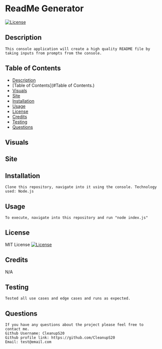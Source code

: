 
  
  # ReadMe Generator
  [![License](https://img.shields.io/badge/License-MIT-blue.svg)](https://opensource.org/licenses/MIT)
  
  ## Description
    This console application will create a high quality README file by taking inputs from prompts from the console. 
  
  ## Table of Contents
  * [Description](#description)
  * [Table of Contents](#Table of Contents.)
  * [Visuals](#Visuals)
  * [Site](#Site)
  * [Installation](#Installation) 
  * [Usage](#Usage) 
  * [License](#License) 
  * [Credits](#Credits)
  * [Testing](#Testing) 
  * [Questions](#Questions)
  
  ## Visuals

  ## Site

  ## Installation
    Clone this repository, navigate into it using the console. Technology used: Node.js
  ## Usage

    To execute, navigate into this repository and run "node index.js"
  
  ## License
  MIT License
  [![License](https://img.shields.io/badge/License-MIT-blue.svg)](https://opensource.org/licenses/https://img.shields.io/badge/License-MIT-blue.svg)
  
  ## Credits

  N/A

  ## Testing
    Tested all use cases and edge cases and runs as expected.

  ## Questions
    If you have any questions about the project please feel free to contact me.
    Github Username: CleanupS20
    Github profile link: https://github.com/CleanupS20
    Email: test@email.com
      